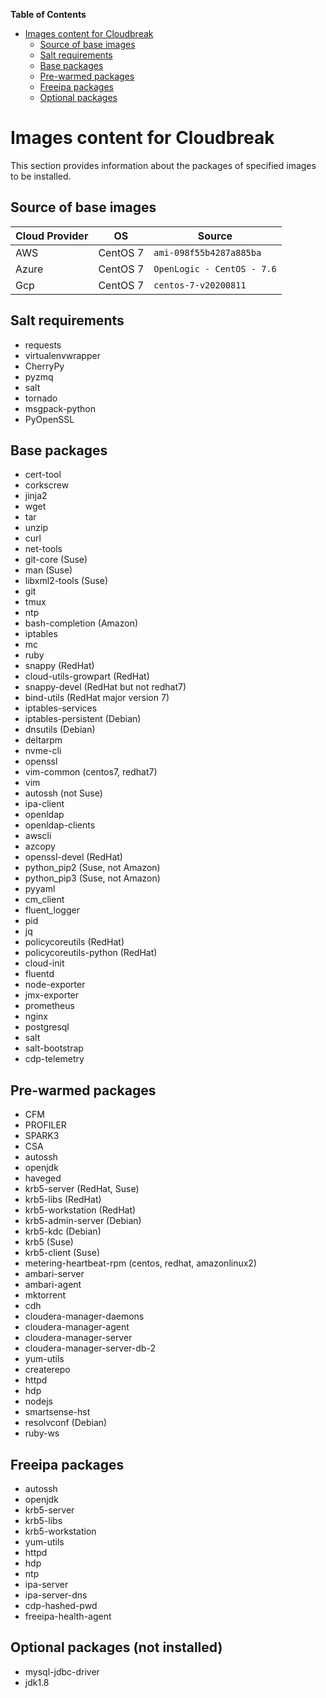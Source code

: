 **Table of Contents**

- [Images content for Cloudbreak](#images-content-for-cloudbreak)
  - [Source of base images](#source-of-base-images)
  - [Salt requirements](#salt-requirements)
  - [Base packages](#base-packages)
  - [Pre-warmed packages](#pre-warmed-packages)
  - [Freeipa packages](#freeipa-packages)
  - [Optional packages](#optional-packages-not-installed)


# Images content for Cloudbreak

This section provides information about the packages of specified images to be installed.

## Source of base images

|Cloud Provider | OS | Source                     |
|--------------| ---- |----------------------------|
|AWS           | CentOS 7 | `ami-098f55b4287a885ba`    |
|Azure         | CentOS 7 | `OpenLogic - CentOS - 7.6` |
|Gcp           | CentOS 7 | `centos-7-v20200811`       |

## Salt requirements
- requests
- virtualenvwrapper
- CherryPy
- pyzmq
- salt
- tornado
- msgpack-python
- PyOpenSSL

## Base packages
- cert-tool
- corkscrew
- jinja2
- wget
- tar
- unzip
- curl
- net-tools
- git-core (Suse)
- man (Suse)
- libxml2-tools (Suse)
- git
- tmux
- ntp
- bash-completion (Amazon)
- iptables
- mc
- ruby
- snappy (RedHat)
- cloud-utils-growpart (RedHat)
- snappy-devel (RedHat but not redhat7)
- bind-utils (RedHat major version 7)
- iptables-services
- iptables-persistent (Debian)
- dnsutils (Debian)
- deltarpm
- nvme-cli
- openssl
- vim-common (centos7, redhat7)
- vim
- autossh (not Suse)
- ipa-client
- openldap
- openldap-clients
- awscli
- azcopy
- openssl-devel (RedHat)
- python_pip2 (Suse, not Amazon)
- python_pip3 (Suse, not Amazon)
- pyyaml
- cm_client
- fluent_logger
- pid
- jq
- policycoreutils (RedHat)
- policycoreutils-python (RedHat)
- cloud-init
- fluentd
- node-exporter
- jmx-exporter
- prometheus
- nginx
- postgresql
- salt
- salt-bootstrap
- cdp-telemetry

## Pre-warmed packages
- CFM
- PROFILER
- SPARK3
- CSA
- autossh
- openjdk
- haveged
- krb5-server (RedHat, Suse)
- krb5-libs (RedHat)
- krb5-workstation (RedHat)
- krb5-admin-server (Debian)
- krb5-kdc (Debian)
- krb5 (Suse)
- krb5-client (Suse)
- metering-heartbeat-rpm (centos, redhat, amazonlinux2)
- ambari-server
- ambari-agent
- mktorrent
- cdh
- cloudera-manager-daemons
- cloudera-manager-agent
- cloudera-manager-server
- cloudera-manager-server-db-2
- yum-utils
- createrepo
- httpd
- hdp
- nodejs
- smartsense-hst
- resolvconf (Debian)
- ruby-ws

## Freeipa packages
- autossh
- openjdk
- krb5-server
- krb5-libs
- krb5-workstation
- yum-utils
- httpd
- hdp
- ntp
- ipa-server
- ipa-server-dns
- cdp-hashed-pwd
- freeipa-health-agent

## Optional packages (not installed)
- mysql-jdbc-driver
- jdk1.8

